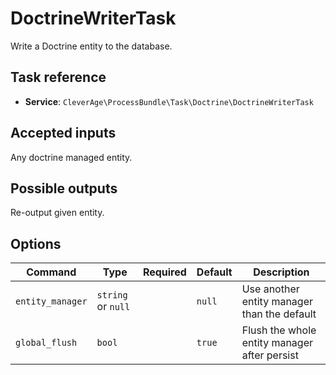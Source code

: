 DoctrineWriterTask
==================

Write a Doctrine entity to the database.

Task reference
--------------

* **Service**: `CleverAge\ProcessBundle\Task\Doctrine\DoctrineWriterTask`

Accepted inputs
---------------

Any doctrine managed entity.

Possible outputs
----------------

Re-output given entity.

Options
-------

| Command | Type | Required | Default | Description |
| ------- | ---- | :------: | ------- | ----------- |
| `entity_manager` | `string` or `null` | | `null` | Use another entity manager than the default |
| `global_flush` | `bool` | | `true` | Flush the whole entity manager after persist |

